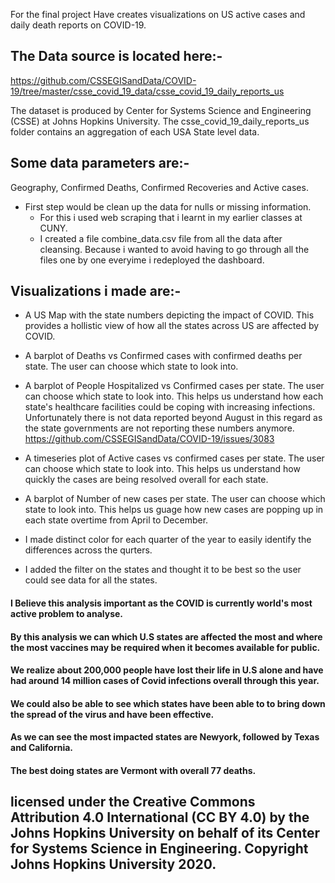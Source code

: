 For the final project Have creates visualizations on US active cases and daily death reports on COVID-19.

## The Data source is located here:- 
https://github.com/CSSEGISandData/COVID-19/tree/master/csse_covid_19_data/csse_covid_19_daily_reports_us

The dataset is produced by  Center for Systems Science and Engineering (CSSE) at Johns Hopkins University.
The csse_covid_19_daily_reports_us folder contains an aggregation of each USA State level data.

## Some data parameters are:-

Geography, Confirmed Deaths, Confirmed Recoveries and Active cases.

- First step would be clean up the data for nulls or missing information.
    - For this i used web scraping that i learnt in my earlier classes at CUNY.
    - I created a file combine_data.csv file from all the data after cleansing. Because i wanted to avoid having to go through all the files one by one everyime i redeployed the dashboard.

## Visualizations i made are:-
- A US Map with the state numbers depicting the impact of COVID. This provides a hollistic view of how all the states across US are affected by COVID.

- A barplot of Deaths vs Confirmed cases with confirmed deaths per state. The user can choose which state to look into.

- A barplot of People Hospitalized vs Confirmed cases per state. The user can choose which state to look into. This helps us understand how each state's healthcare facilities could be coping with increasing infections. Unfortunately there is not data reported beyond August in this regard as the state governments are not reporting these numbers anymore. https://github.com/CSSEGISandData/COVID-19/issues/3083

- A timeseries plot of Active cases vs confirmed cases  per state. The user can choose which state to look into. This helps us understand how quickly the cases are being resolved overall for each state.

- A barplot of Number of new cases per state. The user can choose which state to look into. This helps us guage how new cases are popping up in each state overtime from April to December.

- I made distinct color for each quarter of the year to easily identify the differences across the qurters.

- I added the filter on the states and thought it to be best so the user could see data for all the states.



#### I Believe this analysis important as the COVID is currently world's most active problem to analyse.
#### By this analysis we can which U.S states are affected the most and where the most vaccines may be required when it becomes available for public.
#### We realize about 200,000 people have lost their life in U.S alone and have had around 14 million cases of Covid infections overall through this year.
#### We could also be able to see which states have been able to to bring down the spread of the virus and have been effective.
#### As we can see the most impacted states are Newyork, followed by Texas and California.
#### The best doing states are Vermont with overall 77 deaths.

## licensed under the Creative Commons Attribution 4.0 International (CC BY 4.0) by the Johns Hopkins University on behalf of its Center for Systems Science in Engineering. Copyright Johns Hopkins University 2020.